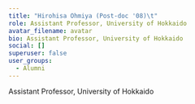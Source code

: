 ```yaml
---
title: "Hirohisa Ohmiya (Post-doc '08)\t"
role: Assistant Professor, University of Hokkaido
avatar_filename: avatar
bio: Assistant Professor, University of Hokkaido
social: []
superuser: false
user_groups:
  - Alumni
---
```

Assistant Professor, University of Hokkaido
